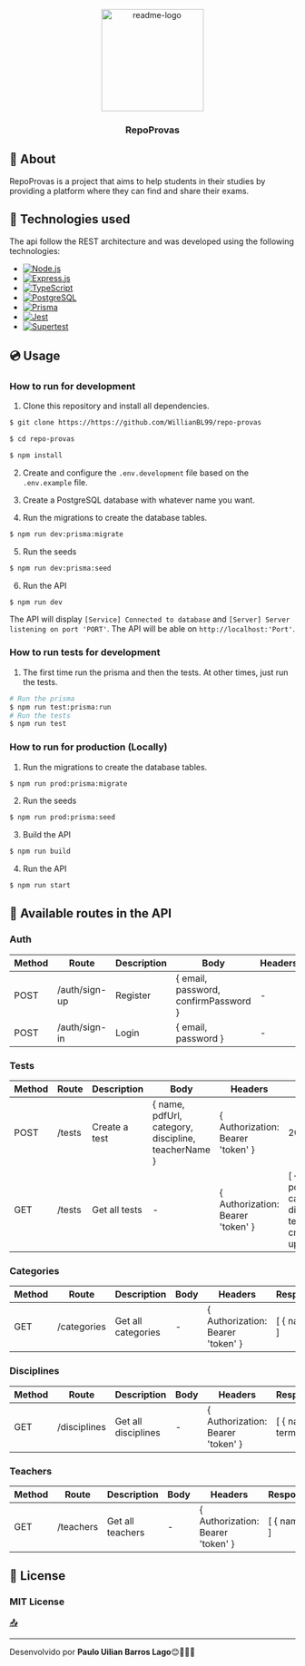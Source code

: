 <p align="center">
  <a href="https://github.com/WillianBL99/repo-provas">
    <img src="https://icon-library.com/images/android-file-icon/android-file-icon-4.jpg" alt="readme-logo" width="180" >
  </a>

  <h3 align="center">
    RepoProvas
  </h3>
</p>

## :page_facing_up: About

RepoProvas is a project that aims to help students in their studies by providing a platform where they can find and share their exams.

## :rocket: Technologies used
The api follow the REST architecture and was developed using the following technologies:

- [<img src="https://img.shields.io/badge/Node.js-339933?style=for-the-badge&logo=node.js&logoColor=white" alt="Node.js" />](https://nodejs.org/en/)
- [<img src="https://img.shields.io/badge/Express.js-000000?style=for-the-badge&logo=express&logoColor=white" alt="Express.js" />](https://expressjs.com/)
- [<img src="https://img.shields.io/badge/TypeScript-007ACC?style=for-the-badge&logo=typescript&logoColor=white" alt="TypeScript" />](https://www.typescriptlang.org/)
- [<img src="https://img.shields.io/badge/PostgreSQL-316192?style=for-the-badge&logo=postgresql&logoColor=white" alt="PostgreSQL" />](https://www.postgresql.org/)
- [<img src="https://img.shields.io/badge/Prisma-1B222D?style=for-the-badge&logo=prisma&logoColor=white" alt="Prisma" />](https://www.prisma.io/)
- [<img src="https://img.shields.io/badge/Jest-C21325?style=for-the-badge&logo=jest&logoColor=white" alt="Jest" />](https://jestjs.io/)
- [<img src="https://img.shields.io/badge/Supertest-2C2D72?style=for-the-badge&logo=supertest&logoColor=white" alt="Supertest" />](https://www.npmjs.com/package/supertest)

## :cd: Usage
### How to run for development

1. Clone this repository and install all dependencies.

```bash
$ git clone https://https://github.com/WillianBL99/repo-provas

$ cd repo-provas

$ npm install
```

2. Create and configure the `.env.development` file based on the `.env.example` file.

3. Create a PostgreSQL database with whatever name you want.
   
4. Run the migrations to create the database tables.

```bash
$ npm run dev:prisma:migrate
```

5. Run the seeds 

```bash
$ npm run dev:prisma:seed
```

6. Run the API

```bash
$ npm run dev
```

The API will display `[Service] Connected to database` and `[Server] Server listening on port 'PORT'`. The API will be able on `http://localhost:'Port'`.

### How to run tests for development

1. The first time run the prisma and then the tests. At other times, just run the tests.

```bash
# Run the prisma
$ npm run test:prisma:run
# Run the tests
$ npm run test
```

### How to run for production (Locally)

1. Run the migrations to create the database tables.

```bash
$ npm run prod:prisma:migrate
```

2. Run the seeds 

```bash
$ npm run prod:prisma:seed
```

3. Build the API

```bash
$ npm run build
```

4. Run the API

```bash 
$ npm run start
```

## :twisted_rightwards_arrows: Available routes in the API

### Auth

| Method | Route         | Description | Body                                 | Headers | Response  |
| ------ | ------------- | ----------- | ------------------------------------ | ------- | --------- |
| POST   | /auth/sign-up | Register    | { email, password, confirmPassword } | -       | 201       |
| POST   | /auth/sign-in | Login       | { email, password }                  | -       | { token } |

### Tests

| Method | Route  | Description   | Body                                                | Headers                           | Response                                                                      |
| ------ | ------ | ------------- | --------------------------------------------------- | --------------------------------- | ----------------------------------------------------------------------------- |
| POST   | /tests | Create a test | { name, pdfUrl, category, discipline, teacherName } | { Authorization: Bearer 'token' } | 201                                                                           |
| GET    | /tests | Get all tests | -                                                   | { Authorization: Bearer 'token' } | [ { name, pdfUrl, category, discipline, teacherName, createdAt, updatedAt } ] |

### Categories

| Method | Route       | Description        | Body | Headers                           | Response     |
| ------ | ----------- | ------------------ | ---- | --------------------------------- | ------------ |
| GET    | /categories | Get all categories | -    | { Authorization: Bearer 'token' } | [ { name } ] |

### Disciplines

| Method | Route        | Description         | Body | Headers                           | Response             |
| ------ | ------------ | ------------------- | ---- | --------------------------------- | -------------------- |
| GET    | /disciplines | Get all disciplines | -    | { Authorization: Bearer 'token' } | [ { name, termId } ] |

### Teachers

| Method | Route     | Description      | Body | Headers                           | Response     |
| ------ | --------- | ---------------- | ---- | --------------------------------- | ------------ |
| GET    | /teachers | Get all teachers | -    | { Authorization: Bearer 'token' } | [ { name } ] |

## :page_facing_up: License

### MIT License


[:outbox_tray:](#----valex-api--)

---
Desenvolvido por **Paulo Uilian Barros Lago**😊🧑🏻‍💻
